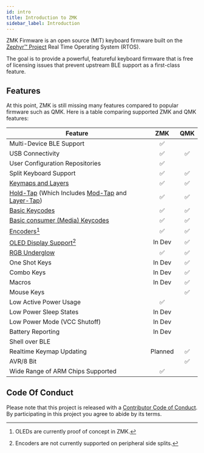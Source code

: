 ```yaml
---
id: intro
title: Introduction to ZMK
sidebar_label: Introduction
---
```


ZMK Firmware is an open source (MIT) keyboard
firmware built on the [Zephyr™ Project](https://zephyrproject.org/) Real Time Operating System (RTOS).

The goal is to provide a powerful, featureful keyboard firmware that is free
of licensing issues that prevent upstream BLE support as a first-class
feature.

## Features

At this point, ZMK is still missing many features compared to popular firmware such as QMK. Here is a table comparing supported ZMK and QMK features:
 
|   **Feature**                                                                                          |     ZMK     |QMK          |
|----------------------------------------------------------------------------------------------------------|:---------:|:-----------:|
| Multi-Device BLE Support                                                                                 |     ✅     |              |
| USB Connectivity                                                                                         |     ✅     |      ✅      |
| User Configuration Repositories                                                                          |     ✅     |               | 
| Split Keyboard Support                                                                                   |     ✅     |      ✅      |
| [Keymaps and Layers](behavior/layers)                                                                    |     ✅     |      ✅      |
| [Hold-Tap](behavior/hold-tap) (Which Includes [Mod-Tap](behavior/mod-tap) and [Layer-Tap](behavior/layers/#layer-tap)) |     ✅     |      ✅      |
| [Basic Keycodes](behavior/key-press)                                                                     |     ✅     |      ✅      |
| [Basic consumer (Media) Keycodes](behavior/key-press#consumer-key-press)                                 |     ✅     |      ✅      |
| [Encoders](feature/encoders)[^1]                                                                            |     ✅     |      ✅      |
| [OLED Display Support](feature/displays)[^2]                                                |     In Dev          |           ✅       |
| [RGB Underglow](feature/underglow)                                                                       |     ✅     |      ✅      |
| One Shot Keys                                                                                            |  In Dev         |      ✅      |
| Combo Keys                                                                                               |  In Dev         |      ✅      |
| Macros                                                                                                   |  In Dev         |      ✅      |
| Mouse Keys                                                                                               |                 |      ✅      |
| Low Active Power Usage                                                                                   |     ✅     |              |
| Low Power Sleep States                                                                                   | In Dev          |             |
| Low Power Mode (VCC Shutoff)                                                                             | In Dev          |             |
| Battery Reporting                                                                                        | In Dev          |             |
| Shell over BLE                                                                                           |                 |             |
| Realtime Keymap Updating                                                                                 |     Planned    |      ✅       |
| AVR/8 Bit                                                                                                |                |      ✅      |
| Wide Range of ARM Chips Supported                                                                        |    ✅         |              |
[^2]: Encoders are not currently supported on peripheral side splits.  
[^1]: OLEDs are currently proof of concept in ZMK.  

## Code Of Conduct

Please note that this project is released with a
[Contributor Code of Conduct](https://www.contributor-covenant.org/version/2/0/code_of_conduct/).
By participating in this project you agree to abide by its terms.
